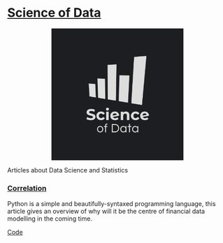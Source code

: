 # [Science of Data](https://medium.com/science-of-data)

<img style=" display: block;
     max-width: 60%;
    height: auto;
    margin: auto;
    float: none!important;" src="Logo/pub_logo.png"
    alt ="publication-logo"/>  

Articles about Data Science and Statistics

### [Correlation]()  
Python is a simple and beautifully-syntaxed programming language, this article gives an overview of why will it be the centre of financial data modelling in the coming time.  
    
[Code](correlation/)